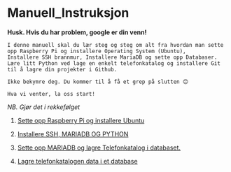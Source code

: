 # Manuell_Instruksjon
**Husk. Hvis du har problem, google er din venn!**

``` 
I denne manuell skal du lær steg og steg om alt fra hvordan man sette opp Raspberry Pi og installere Operating System (Ubuntu), 
Installere SSH brannmur, Installere MariaDB og sette opp Databaser. 
Lære litt Python ved lage en enkelt telefonkatalog og installere Git til å lagre din projekter i Github.
```

```
Ikke bekymre deg. Du kommer til å få et grep på slutten 😊

Hva vi venter, la oss start!
```

*NB. Gjør det i rekkefølget*

1. [ Sette opp Raspberry Pi og installere Ubuntu](/Sette_opp_Raspberry_Pie/READ_FIRST.md)

2. [Installere SSH, MARIADB OG PYTHON](/Installere_programvare/READ_FIRST.md)

3. [Sette opp MARIADB og lagre Telefonkatalog i databaset.](/Sette_opp_Database/READ_FIRST.md)

4. [Lagre telefonkatalogen data i et database](/Telefonkatalog/README_FIRST.md)
